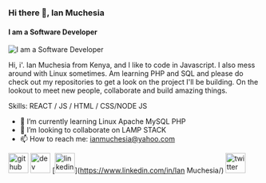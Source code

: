 ### Hi there 👋, Ian Muchesia
#### I am a Software Developer
![I am a Software Developer](https://media.licdn.com/dms/image/D4E16AQHdYyg3gNtbiA/profile-displaybackgroundimage-shrink_350_1400/0/1685605656408?e=1691020800&v=beta&t=FG1Mjam7JdlG1xJnxwzOsmL9YrXfT7p_7xex7tPynKc)

Hi, i'. Ian Muchesia from Kenya, and I like to code in Javascript. I also mess around with Linux sometimes. Am learning PHP and SQL and please do check out my repositories to get a look on the project I'll be building. On the lookout to meet new people, collaborate and build amazing things.

Skills: REACT / JS / HTML / CSS/NODE JS

- 🌱 I’m currently learning Linux Apache MySQL PHP 
- 👯 I’m looking to collaborate on LAMP STACK 
- 📫 How to reach me: ianmuchesia@yahoo.com 


[<img src='https://cdn.jsdelivr.net/npm/simple-icons@3.0.1/icons/github.svg' alt='github' height='40'>](https://github.com/ianMuchesia)  [<img src='https://cdn.jsdelivr.net/npm/simple-icons@3.0.1/icons/hashnode.svg' alt='dev' height='40'>](msodoki.hashnode.dev)  [<img src='https://cdn.jsdelivr.net/npm/simple-icons@3.0.1/icons/linkedin.svg' alt='linkedin' height='40'>](https://www.linkedin.com/in/Ian Muchesia/)  [<img src='https://cdn.jsdelivr.net/npm/simple-icons@3.0.1/icons/twitter.svg' alt='twitter' height='40'>](https://twitter.com/@IanMuchesia)  

